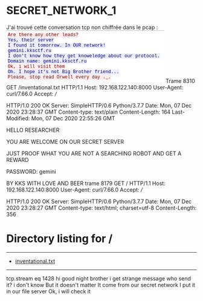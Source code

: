 # SECRET_NETWORK_1
J'ai trouvé cette conversation tcp non chiffrée dans le pcap :
![unknown.png](../attachements/secret_network_1/unknown.png "unknown.png")
Trame 8310
GET /inventational.txt HTTP/1.1
Host: 192.168.122.140:8000
User-Agent: curl/7.66.0
Accept: */*

HTTP/1.0 200 OK
Server: SimpleHTTP/0.6 Python/3.7.7
Date: Mon, 07 Dec 2020 23:28:37 GMT
Content-type: text/plain
Content-Length: 164
Last-Modified: Mon, 07 Dec 2020 22:55:26 GMT

HELLO RESEARCHER

YOU ARE WELCOME ON OUR SECRET SERVER

JUST PROOF WHAT YOU ARE NOT A SEARCHING ROBOT AND GET A REWARD

PASSWORD: gemini

BY KKS WITH LOVE AND BEER
trame 8179
GET / HTTP/1.1
Host: 192.168.122.140:8000
User-Agent: curl/7.66.0
Accept: */*

HTTP/1.0 200 OK
Server: SimpleHTTP/0.6 Python/3.7.7
Date: Mon, 07 Dec 2020 23:28:27 GMT
Content-type: text/html; charset=utf-8
Content-Length: 356

<!DOCTYPE HTML PUBLIC "-//W3C//DTD HTML 4.01//EN" "http://www.w3.org/TR/html4/strict.dtd">
<html>
<head>
<meta http-equiv="Content-Type" content="text/html; charset=utf-8">
<title>Directory listing for /</title>
</head>
<body>
<h1>Directory listing for /</h1>
<hr>
<ul>
<li><a href="inventational.txt">inventational.txt</a></li>
</ul>
<hr>
</body>
</html>
tcp.stream eq 1428
hi
good night brother
i get strange message
who send it?
i don't know
But it doesn't matter
It come from our secret network
I put it in our file server
Ok, i will check it
